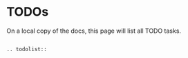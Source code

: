 # TODOs

On a local copy of the docs, this page will list all TODO tasks.

```eval_rst

.. todolist::

```

